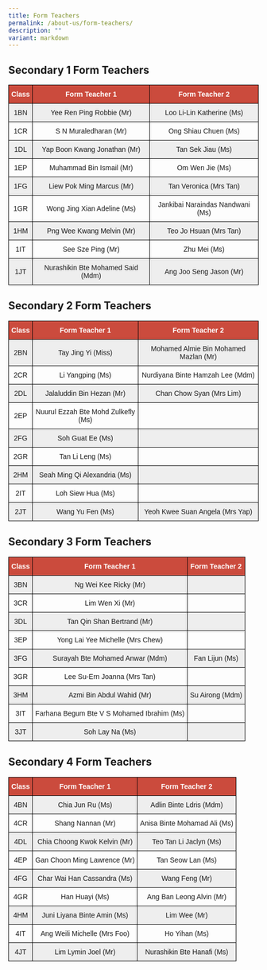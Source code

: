 ```yaml
---
title: Form Teachers
permalink: /about-us/form-teachers/
description: ""
variant: markdown
---
```

Secondary 1 Form Teachers
-------------------------

<style type="text/css">
.tg  {border-collapse:collapse;border-spacing:0;}
.tg td{border-color:black;border-style:solid;border-width:1px;font-family:Arial, sans-serif;font-size:14px;
  overflow:hidden;padding:10px 5px;word-break:normal;}
.tg th{border-color:black;border-style:solid;border-width:1px;font-family:Arial, sans-serif;font-size:14px;
  font-weight:normal;overflow:hidden;padding:10px 5px;word-break:normal;}
.tg .tg-un5n{background-color:#CB4B3D;color:#FFF;font-weight:bold;text-align:center;vertical-align:top}
.tg .tg-mgsp{background-color:#EEE;text-align:center;vertical-align:middle}
.tg .tg-nrix{text-align:center;vertical-align:middle}
</style>
<table class="tg">
<thead>
  <tr>
    <th class="tg-un5n"><span style="font-weight:bolder">Class</span></th>
    <th class="tg-un5n"><span style="font-weight:bolder">Form Teacher 1</span></th>
    <th class="tg-un5n"><span style="font-weight:bolder">Form Teacher 2</span></th>
  </tr>
</thead>
<tbody>
  <tr>
    <td class="tg-mgsp">1BN</td>
    <td class="tg-mgsp">Yee Ren Ping Robbie (Mr)</td>
    <td class="tg-mgsp">Loo Li-Lin Katherine (Ms)</td>
  </tr>
  <tr>
    <td class="tg-nrix">1CR</td>
    <td class="tg-nrix">S N Muraledharan (Mr)</td>
    <td class="tg-nrix">Ong Shiau Chuen (Ms)</td>
  </tr>
  <tr>
    <td class="tg-mgsp">1DL</td>
    <td class="tg-mgsp">Yap Boon Kwang Jonathan (Mr)</td>
    <td class="tg-mgsp">Tan Sek Jiau (Ms)</td>
  </tr>
  <tr>
    <td class="tg-nrix">1EP</td>
    <td class="tg-nrix">Muhammad Bin Ismail (Mr)</td>
    <td class="tg-nrix">Om Wen Jie (Ms)</td>
  </tr>
  <tr>
    <td class="tg-mgsp">1FG</td>
    <td class="tg-mgsp">Liew Pok Ming Marcus (Mr)</td>
    <td class="tg-mgsp">Tan Veronica (Mrs Tan)</td>
  </tr>
  <tr>
    <td class="tg-nrix">1GR</td>
    <td class="tg-nrix">Wong Jing Xian Adeline (Ms)</td>
    <td class="tg-nrix">Jankibai Naraindas Nandwani (Ms)</td>
  </tr>
  <tr>
    <td class="tg-mgsp">1HM</td>
    <td class="tg-mgsp">Png Wee Kwang Melvin (Mr)</td>
    <td class="tg-mgsp">Teo Jo Hsuan (Mrs Tan)</td>
  </tr>
  <tr>
    <td class="tg-nrix">1IT</td>
    <td class="tg-nrix">See Sze Ping (Mr)</td>
    <td class="tg-nrix">Zhu Mei (Ms)</td>
  </tr>
  <tr>
    <td class="tg-mgsp">1JT</td>
    <td class="tg-mgsp">Nurashikin Bte Mohamed Said (Mdm)</td>
    <td class="tg-mgsp">Ang Joo Seng Jason (Mr)</td>
  </tr>
</tbody>
</table>

Secondary 2 Form Teachers
-------------------------

<style type="text/css">
.tg  {border-collapse:collapse;border-spacing:0;}
.tg td{border-color:black;border-style:solid;border-width:1px;font-family:Arial, sans-serif;font-size:14px;
  overflow:hidden;padding:10px 5px;word-break:normal;}
.tg th{border-color:black;border-style:solid;border-width:1px;font-family:Arial, sans-serif;font-size:14px;
  font-weight:normal;overflow:hidden;padding:10px 5px;word-break:normal;}
.tg .tg-un5n{background-color:#CB4B3D;color:#FFF;font-weight:bold;text-align:center;vertical-align:top}
.tg .tg-mgsp{background-color:#EEE;text-align:center;vertical-align:middle}
.tg .tg-nrix{text-align:center;vertical-align:middle}
</style>
<table class="tg">
<thead>
  <tr>
    <th class="tg-un5n"><span style="font-weight:bolder">Class</span></th>
    <th class="tg-un5n"><span style="font-weight:bolder">Form Teacher 1</span></th>
    <th class="tg-un5n"><span style="font-weight:bolder">Form Teacher 2</span></th>
  </tr>
</thead>
<tbody>
  <tr>
    <td class="tg-mgsp">2BN</td>
    <td class="tg-mgsp">Tay Jing Yi (Miss)</td>
    <td class="tg-mgsp">Mohamed Almie Bin Mohamed Mazlan (Mr)</td>
  </tr>
  <tr>
    <td class="tg-nrix">2CR</td>
    <td class="tg-nrix">Li Yangping (Ms)</td>
    <td class="tg-nrix">Nurdiyana Binte Hamzah Lee (Mdm)</td>
  </tr>
  <tr>
    <td class="tg-mgsp">2DL</td>
    <td class="tg-mgsp">Jalaluddin Bin Hezan (Mr)</td>
    <td class="tg-mgsp">Chan Chow Syan (Mrs Lim)</td>
  </tr>
  <tr>
    <td class="tg-nrix">2EP</td>
    <td class="tg-nrix">Nuurul Ezzah Bte Mohd Zulkefly (Ms)</td>
    <td class="tg-nrix"></td>
  </tr>
  <tr>
    <td class="tg-mgsp">2FG</td>
    <td class="tg-mgsp">Soh Guat Ee (Ms)</td>
    <td class="tg-mgsp"></td>
  </tr>
  <tr>
    <td class="tg-nrix">2GR</td>
    <td class="tg-nrix">Tan Li Leng (Ms)</td>
    <td class="tg-nrix"></td>
  </tr>
  <tr>
    <td class="tg-mgsp">2HM</td>
    <td class="tg-mgsp">Seah Ming Qi Alexandria (Ms)</td>
    <td class="tg-mgsp"></td>
  </tr>
  <tr>
    <td class="tg-nrix">2IT</td>
    <td class="tg-nrix">Loh Siew Hua (Ms)</td>
    <td class="tg-nrix"></td>
  </tr>
  <tr>
    <td class="tg-mgsp">2JT</td>
    <td class="tg-mgsp">Wang Yu Fen (Ms) </td>
    <td class="tg-mgsp">Yeoh Kwee Suan Angela (Mrs Yap) </td>
  </tr>
</tbody>
</table>

Secondary 3 Form Teachers
-------------------------


<style type="text/css">
.tg  {border-collapse:collapse;border-spacing:0;}
.tg td{border-color:black;border-style:solid;border-width:1px;font-family:Arial, sans-serif;font-size:14px;
  overflow:hidden;padding:10px 5px;word-break:normal;}
.tg th{border-color:black;border-style:solid;border-width:1px;font-family:Arial, sans-serif;font-size:14px;
  font-weight:normal;overflow:hidden;padding:10px 5px;word-break:normal;}
.tg .tg-un5n{background-color:#CB4B3D;color:#FFF;font-weight:bold;text-align:center;vertical-align:top}
.tg .tg-mgsp{background-color:#EEE;text-align:center;vertical-align:middle}
.tg .tg-nrix{text-align:center;vertical-align:middle}
</style>
<table class="tg">
<thead>
  <tr>
    <th class="tg-un5n"><span style="font-weight:bolder">Class</span></th>
    <th class="tg-un5n"><span style="font-weight:bolder">Form Teacher 1</span></th>
    <th class="tg-un5n"><span style="font-weight:bolder">Form Teacher 2</span></th>
  </tr>
</thead>
<tbody>
  <tr>
    <td class="tg-mgsp">3BN</td>
    <td class="tg-mgsp">Ng Wei Kee Ricky (Mr)</td>
    <td class="tg-mgsp"></td>
  </tr>
  <tr>
    <td class="tg-nrix">3CR</td>
    <td class="tg-nrix">Lim Wen Xi (Mr)</td>
    <td class="tg-nrix"></td>
  </tr>
  <tr>
    <td class="tg-mgsp">3DL</td>
    <td class="tg-mgsp">Tan Qin Shan Bertrand (Mr)</td>
    <td class="tg-mgsp"></td>
  </tr>
  <tr>
    <td class="tg-nrix">3EP</td>
    <td class="tg-nrix">Yong Lai Yee Michelle (Mrs Chew)</td>
    <td class="tg-nrix"></td>
  </tr>
  <tr>
    <td class="tg-mgsp">3FG</td>
    <td class="tg-mgsp">Surayah Bte Mohamed Anwar (Mdm)</td>
    <td class="tg-mgsp">Fan Lijun (Ms)</td>
  </tr>
  <tr>
    <td class="tg-nrix">3GR</td>
    <td class="tg-nrix">Lee Su-Ern Joanna (Mrs Tan)</td>
    <td class="tg-nrix"></td>
  </tr>
  <tr>
    <td class="tg-mgsp">3HM</td>
    <td class="tg-mgsp">Azmi Bin Abdul Wahid (Mr)</td>
    <td class="tg-mgsp">Su Airong (Mdm)</td>
  </tr>
  <tr>
    <td class="tg-nrix">3IT</td>
    <td class="tg-nrix">Farhana Begum Bte V S Mohamed Ibrahim (Ms)</td>
    <td class="tg-nrix"></td>
  </tr>
  <tr>
    <td class="tg-mgsp">3JT</td>
    <td class="tg-mgsp">Soh Lay Na (Ms)</td>
    <td class="tg-mgsp"></td>
  </tr>
</tbody>
</table>

Secondary 4 Form Teachers
-------------------------

<style type="text/css">
.tg  {border-collapse:collapse;border-spacing:0;}
.tg td{border-color:black;border-style:solid;border-width:1px;font-family:Arial, sans-serif;font-size:14px;
  overflow:hidden;padding:10px 5px;word-break:normal;}
.tg th{border-color:black;border-style:solid;border-width:1px;font-family:Arial, sans-serif;font-size:14px;
  font-weight:normal;overflow:hidden;padding:10px 5px;word-break:normal;}
.tg .tg-un5n{background-color:#CB4B3D;color:#FFF;font-weight:bold;text-align:center;vertical-align:top}
.tg .tg-mgsp{background-color:#EEE;text-align:center;vertical-align:middle}
.tg .tg-nrix{text-align:center;vertical-align:middle}
</style>
<table class="tg">
<thead>
  <tr>
    <th class="tg-un5n"><span style="font-weight:bolder">Class</span></th>
    <th class="tg-un5n"><span style="font-weight:bolder">Form Teacher 1</span></th>
    <th class="tg-un5n"><span style="font-weight:bolder">Form Teacher 2</span></th>
  </tr>
</thead>
<tbody>
  <tr>
    <td class="tg-mgsp">4BN</td>
    <td class="tg-mgsp">Chia Jun Ru (Ms)</td>
    <td class="tg-mgsp">Adlin Binte Ldris (Mdm)</td>
  </tr>
  <tr>
    <td class="tg-nrix">4CR</td>
    <td class="tg-nrix">Shang Nannan (Mr)</td>
    <td class="tg-nrix">Anisa Binte Mohamad Ali (Ms)</td>
  </tr>
  <tr>
    <td class="tg-mgsp">4DL</td>
    <td class="tg-mgsp">Chia Choong Kwok Kelvin (Mr)</td>
    <td class="tg-mgsp">Teo Tan Li Jaclyn (Ms)</td>
  </tr>
  <tr>
    <td class="tg-nrix">4EP</td>
    <td class="tg-nrix">Gan Choon Ming Lawrence (Mr)</td>
    <td class="tg-nrix">Tan Seow Lan (Ms)</td>
  </tr>
  <tr>
    <td class="tg-mgsp">4FG</td>
    <td class="tg-mgsp">Char Wai Han Cassandra (Ms)</td>
    <td class="tg-mgsp">Wang Feng (Mr)</td>
  </tr>
  <tr>
    <td class="tg-nrix">4GR</td>
    <td class="tg-nrix">Han Huayi (Ms)</td>
    <td class="tg-nrix">Ang Ban Leong Alvin (Mr)</td>
  </tr>
  <tr>
    <td class="tg-mgsp">4HM</td>
    <td class="tg-mgsp">Juni Liyana Binte Amin (Ms)</td>
    <td class="tg-mgsp">Lim Wee (Mr)</td>
  </tr>
  <tr>
    <td class="tg-nrix">4IT</td>
    <td class="tg-nrix">Ang Weili Michelle (Mrs Foo)</td>
    <td class="tg-nrix">Ho Yihan (Ms)</td>
  </tr>
  <tr>
    <td class="tg-mgsp">4JT</td>
    <td class="tg-mgsp">Lim Lymin Joel (Mr)</td>
    <td class="tg-mgsp">Nurashikin Bte Hanafi (Ms)</td>
  </tr>
</tbody>
</table>